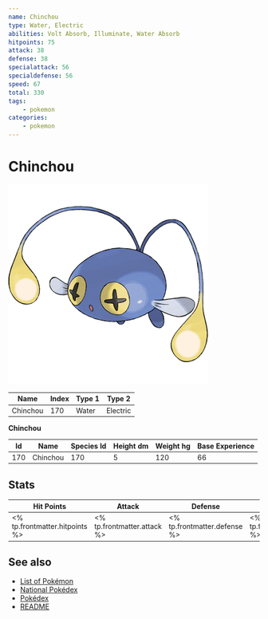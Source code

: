 ```yaml
---
name: Chinchou
type: Water, Electric
abilities: Volt Absorb, Illuminate, Water Absorb
hitpoints: 75
attack: 38
defense: 38
specialattack: 56
specialdefense: 56
speed: 67
total: 330
tags:
    - pokemon
categories:
    - pokemon
---
```


# Chinchou


![Chinchou](images/170.png)

| **Name** | **Index** | **Type 1** | **Type 2** |
|----|----|----|----|
| Chinchou | 170 | Water | Electric  |

**Chinchou** 




| **Id** | **Name** | **Species Id** | **Height dm** | **Weight hg** | **Base Experience** |
|--------|----------|----------------|------------|------------|---------------------|
| 170 | Chinchou | 170 | 5 | 120 | 66 |



## Stats

| **Hit Points** | **Attack** | **Defense** | **Special Attack** | **Special Defense** | **Speed** | **Total** |
|----------------|------------|-------------|--------------------|---------------------|-----------|-----------|
| <% tp.frontmatter.hitpoints %> | <% tp.frontmatter.attack %> | <% tp.frontmatter.defense %> | <% tp.frontmatter.specialattack %> | <% tp.frontmatter.specialdefense %> | <% tp.frontmatter.speed %> | <% tp.frontmatter.total %> |

## See also

- [List of Pokémon](../pokemon.md)
- [National Pokédex](../national_pokedex.md)
- [Pokédex](../pokedex.md)
- [README](../README.md)
